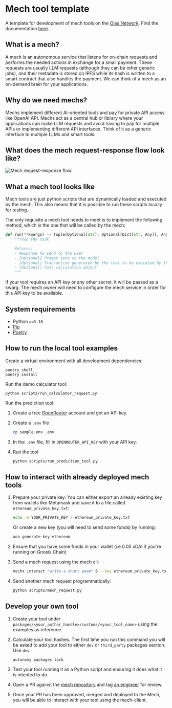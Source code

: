 # Mech tool template

A template for development of mech tools on the [Olas Network](https://olas.network/). Find the documentation [here](https://docs.autonolas.network).


## What is a mech?

A mech is an autonomous service that listens for on-chain requests and performs the needed actions in exchange for a small payment. These requests are usually LLM requests (although they can be other generic jobs), and their metadata is stored on IPFS while its hash is written to a smart contract that also handles the payment. We can think of a mech as an on-demand brain for your applications.

## Why do we need mechs?

Mechs implement different AI-oriented tools and pay for private API access like OpenAI API. Mechs act as a central hub or library where your applications can make LLM requests and avoid having to pay for multiple APIs or implementing different API interfaces. Think of it as a generic interface to multiple LLMs and smart tools.

## What does the mech request-response flow look like?

![Mech request-response flow](/images/mech_request.png)

## What a mech tool looks like

Mech tools are just python scripts that are dynamically loaded and executed by the mech. This also means that it is possible to run these scripts locally for testing.

The only requisite a mech tool needs to meet is to implement the following method, which is the one that will be called by the mech:

```python
def run(**kwargs) -> Tuple[Optional[str], Optional[Dict[str, Any]], Any, Any]:
    """Run the task

    Returns:
    - Response to send to the user
    - [Optional] Prompt sent to the model
    - [Optional] Transaction generated by the tool to be executed by the mech
    - [Optional] Cost calculation object
    """
```

If your tool requires an API key or any other secret, it will be passed as a kwarg. The mech owner will need to configure the mech service in order for this API key to be available.

## System requirements

- Python `>=3.10`
- [Pip](https://pip.pypa.io/en/stable/installation/)
- [Poetry](https://python-poetry.org/)


## How to run the local tool examples

Create a virtual environment with all development dependencies:

    poetry shell
    poetry install


Run the demo calculator tool:

    python scripts/run_calculator_request.py

Run the prediction tool:

1. Create a free [OpenRouter](https://openrouter.ai/) account and get an API key.

2. Create a `.env` file
    ```bash
    cp sample.env .env
    ```

3. In the `.env` file, fill in `OPENROUTER_API_KEY` with your API key.

4. Run the tool
    ```bash
    python scripts/run_prediction_tool.py
    ```


## How to interact with already deployed mech tools

1. Prepare your private key. You can either export an already existing key from wallets like Metamask and save it to a file called `ethereum_private_key.txt`:

    ```bash
    echo -n YOUR_PRIVATE_KEY > ethereum_private_key.txt
    ```

    Or create a new key (you will need to send some funds) by running:

    ```bash
    aea generate-key ethereum
    ```

2. Ensure that you have some funds in your wallet (i.e 0.05 xDAI if you're running on Gnosis Chain)

3. Send a mech request using the mech cli:

    ```bash
    mechx interact "write a short poem" 6 --key ethereum_private_key.txt --tool openai-gpt-3.5-turbo --chain-config gnosis --confirm on-chain
    ```

4. Send another mech request programmatically:

    ```bash
    python scripts/mech_request.py
    ```


## Develop your own tool

1. Create your tool under `packages/<your_author_handle>/customs/<your_tool_name>` using the examples as reference.

2. Calculate your tool hashes. The first time you run this command you will be asked to add your tool to either `dev` or `third_party` packages section. Use `dev`:

    ```
    autonomy packages lock
    ```

3. Test your tool running it as a Python script and ensuring it does what it is intented to do.

4. Open a PR against the [mech repository](https://github.com/valory-xyz/mech) and tag [an engineer](https://github.com/valory-xyz/mech/graphs/contributors) for review.

5. Once your PR has been approved, merged and deployed to the Mech, you will be able to interact with your tool using the mech-client.